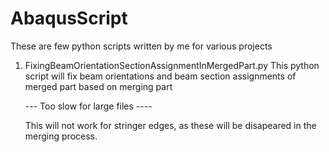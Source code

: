 # AbaqusScript
These are few python scripts written by me for various projects
1. FixingBeamOrientationSectionAssignmentInMergedPart.py
    This python script will fix beam orientations and beam section assignments of merged part based on merging part
    
    --- Too slow for large files ----
    
    This will not work for stringer edges, as these will be disapeared in the merging process.
